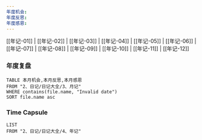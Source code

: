 ```yaml
---
年度机会: 
年度反思: 
年度感恩:
---
```

[[年记-01]] | [[年记-02]] | [[年记-03]] | [[年记-04]] | [[年记-05]] | [[年记-06]] | [[年记-07]] | [[年记-08]] | [[年记-09]] | [[年记-10]] | [[年记-11]] | [[年记-12]]


### 年度复盘
```dataview
TABLE 本月机会,本月反思,本月感恩
FROM "2、日记/日记大全/3、月记"
WHERE contains(file.name, "Invalid date") 
SORT file.name asc
```



### Time Capsule
```dataview
LIST
FROM "2、日记/日记大全/4、年记"
```

